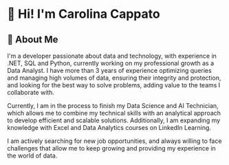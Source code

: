 # 👋 Hi! I'm Carolina Cappato

## 🚀 About Me

I'm a developer passionate about data and technology, with experience in .NET, SQL and Python, currently working on my professional growth as a Data Analyst. I have more than 3 years of experience optimizing queries and managing high volumes of data, ensuring their integrity and protection, and looking for the best way to solve problems, adding value to the teams I collaborate with.

Currently, I am in the process to finish my Data Science and AI Technician, which allows me to combine my technical skills with an analytical approach to develop efficient and scalable solutions. Additionally, I am expanding my knowledge with Excel and Data Analytics courses on LinkedIn Learning.

I am actively searching for new job opportunities, and always willing to face challenges that allow me to keep growing and providing my experience in the world of data.